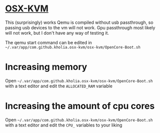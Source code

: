 # [OSX-KVM](https://github.com/kholia/OSX-KVM)
This (surprisingly) works
Qemu is compiled without usb passthrough, so passing usb devices to the vm will not work.
Gpu passthrough most likely will not work, but I don't have any way of testing it.

The qemu start command can be edited in `~/.var/app/com.github.kholia.osx-kvm/osx-kvm/OpenCore-Boot.sh`

# Increasing memory
Open `~/.var/app/com.github.kholia.osx-kvm/osx-kvm/OpenCore-Boot.sh` with a text editor and edit the `ALLOCATED_RAM` variable

# Increasing the amount of cpu cores
Open `~/.var/app/com.github.kholia.osx-kvm/osx-kvm/OpenCore-Boot.sh` with a text editor and edit the `CPU_` variables to your liking
